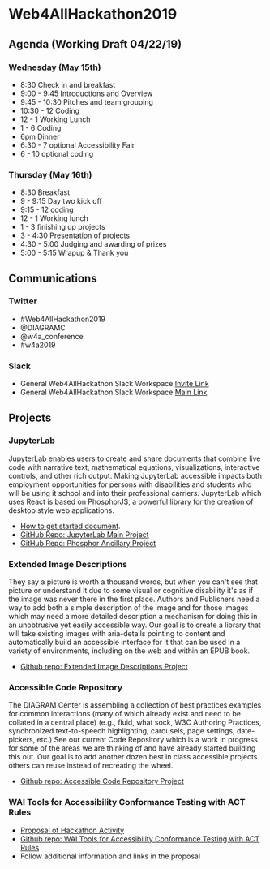 # Web4AllHackathon2019

## Agenda (Working Draft 04/22/19)

### Wednesday (May 15th)
 
* 8:30 Check in and breakfast
* 9:00 - 9:45  Introductions and Overview
* 9:45 - 10:30 Pitches and team grouping
* 10:30 - 12 Coding
* 12 - 1 Working Lunch
* 1 - 6 Coding
* 6pm Dinner
* 6:30 - 7 optional Accessibility Fair
* 6 - 10 optional coding
 
### Thursday (May 16th)
* 8:30 Breakfast
* 9 - 9:15 Day two kick off
* 9:15 - 12 coding
* 12 - 1 Working lunch
* 1 - 3 finishing up projects
* 3 - 4:30 Presentation of projects
* 4:30 - 5:00 Judging and awarding of prizes
* 5:00 - 5:15 Wrapup & Thank you

## Communications

### Twitter

* #Web4AllHackathon2019 
* @DIAGRAMC
* @w4a_conference
* #w4a2019

### Slack

* General Web4AllHackathon Slack Workspace [Invite Link](https://join.slack.com/t/web4allhackathon2019/shared_invite/enQtNjIwMDE3NjkzODg4LWE3NDJmMTRiYWRkOTkyZGM4ODJlYzc2YzQ2MzY2MmFlMDA2YzFiZDMzNzBhZGJjM2I0NzM3YTg4YzA2MjliNWQ)
* General Web4AllHackathon Slack Workspace [Main Link](http://web4allhackathon2019.slack.com/)

## Projects

### JupyterLab

JupyterLab enables users to create and share documents that combine live code with narrative text, mathematical equations, visualizations, interactive controls, and other rich output.  Making JupyterLab accessible impacts both employment opportunities for persons with disabilities and students who will be using it school and into their professional carriers. JupyterLab which uses React is based on PhosphorJS, a powerful library for the creation of desktop style web applications.

* [How to get started document](Jupyter.md).
* [GitHub Repo: JupyterLab Main Project](https://github.com/diagram-codesprint/jupyterlab)
* [GitHub Repo: Phosphor Ancillary Project](https://github.com/diagram-codesprint/phosphor)

### Extended Image Descriptions

They say a picture is worth a thousand words, but when you can't see that picture or understand it due to some visual or cognitive disability it's as if the image was never there in the first place.  Authors and Publishers need a way to add both a simple description of the image and for those images which may need a more detailed description a mechanism for doing this in an unobtrusive yet easily accessible way.  Our goal is to create a library that will take existing images with aria-details pointing to content and automatically build an accessible interface for it that can be used in a variety of environments, including on the web and within an EPUB book.

* [Github repo: Extended Image Descriptions Project](https://github.com/diagram-codesprint/ExtendedImageDescriptions)

### Accessible Code Repository

The DIAGRAM Center is assembling a collection of best practices examples for common interactions (many of which already exist and need to be collated in a central place) (e.g., fluid, what sock, W3C Authoring Practices, synchronized text-to-speech highlighting, carousels, page settings, date-pickers, etc.) See our current Code Repository which is a work in progress for some of the areas we are thinking of and have already started building this out. Our goal is to add another dozen best in class accessible projects others can reuse instead of recreating the wheel.

* [Github repo: Accessible Code Repository Project](https://github.com/diagram-codesprint/AccessibleCodeRepository)


### WAI Tools for Accessibility Conformance Testing with ACT Rules 

* [Proposal of Hackathon Activity](docs/WAI-Tools_proposal.pdf)
*  [Github repo: WAI Tools for Accessibility Conformance Testing with ACT Rules](https://github.com/diagram-codesprint/WAI-A11Y-Conformance-Testing-ACT-Rules)
* Follow additional information and links in the proposal


